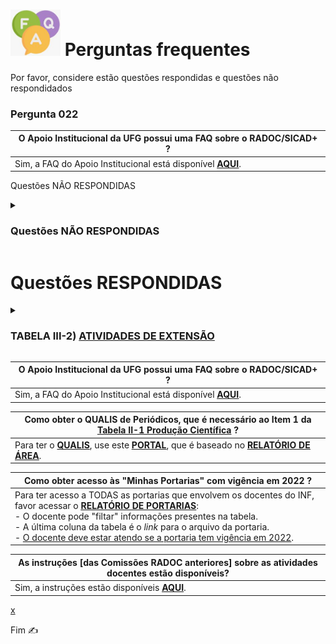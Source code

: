 # <img src="../media/icon-faq.jpg" width="80"> Perguntas frequentes

Por favor, considere  estão questões respondidas e questões não respondidados 

### Pergunta 022
|O Apoio Institucional da UFG possui uma FAQ sobre o RADOC/SICAD+ ?|
|-|
|Sim, a FAQ do Apoio Institucional está disponível  [<ins>**AQUI**</ins>](https://cercomp.ufg.br/p/41772-faq-perguntas-frequentes-sicad).|

Questões NÃO RESPONDIDAS

<details><summary><H3><b>Questões NÃO RESPONDIDAS</ins></H3></b></summary>
<H3>Teste</H3>
</details>

# Questões RESPONDIDAS

<details><summary><H3><b>TABELA III-2) <ins>ATIVIDADES DE EXTENSÃO</ins></H3></b></summary>

|Item|Descrição|Pontos|**COMO<br>INCLUIR**|
|-|-|-|-|
|1|Coordenador de programa ou projeto de extensão aprovado com comprovação de financiamento (exceto para os que são exclusivamente destinado a bolsas)|10<br>(para 12 meses)|[&#10084; Sistemas](./fonte-sistema.md)|
|2|Coordenador de programa ou projeto de extensão/cultura cadastrado na PROEC III|5<br>(para 12 meses)<br>(máx. 15)|[&#10084; Sistemas](./fonte-sistema.md)|
|3|Coordenador de contratos e de convênios de cooperação institucional internacional|5<br>(para 12 meses)|[&#8505; Portaria](./fonte-portaria.md)|
|4|Coordenador de contratos e de convênios de cooperação institucional nacional|3<br>(para 12 meses)|[&#8505; Portaria](./fonte-portaria.md)|
|5|Participante de projeto de extensão/cultura cadastrado na PROEC|3<br>(para 12 meses)<br>(máx. 15)|[&#10084; Sistemas](./fonte-sistema.md)|
|6|Curso de extensão ministrado com 20 ou mais horas|5<br>(máx. 15)|[&#10084; Sistemas](./fonte-sistema.md)|
|7|Curso de extensão ministrado com menos de 20 horas|2<br>(máx. 10)|[&#10084; Sistemas](./fonte-sistema.md)|
|8|Palestrante, conferencista, participante ou coordenador de mesa redonda em evento científico, cultural ou artístico|-|-|
|8.1|.... Evento internacional|10<br>(máx. 20)|[&#10084; Sistemas](./fonte-sistema.md)|
|8.2|.... Evento nacional|6<br>(máx. 12)|[&#10084; Sistemas](./fonte-sistema.md)|
|8.3|.... Evento regional ou local|5<br>(máx. 10)|[&#10084; Sistemas](./fonte-sistema.md)|
|9|Promoção ou produção de eventos artísticos e científicos locais|-|-|
|9.1|.... Presidente|5|[&#10084; Sistemas](./fonte-sistema.md)|
|9.2|.... Comissão organizadora|3|[&#10084; Sistemas](./fonte-sistema.md)|
|10|Promoção ou produção de eventos artísticos e científicos regionais|-|-|
|10.1|.... Presidente|7|[&#10084; Sistemas](./fonte-sistema.md)|
|10.2|.... Comissão organizadora|4|[&#10084; Sistemas](./fonte-sistema.md)|
|11|Promoção ou produção de eventos artísticos e científicos nacionais|-|-|
|11.1|.... Presidente|10|[&#10084; Sistemas](./fonte-sistema.md)|
|11.2|.... Comissão organizadora|6|[&#10084; Sistemas](./fonte-sistema.md)|
|12|Promoção ou produção de eventos artísticos e científicos internacionais|-|-|
|12.1|.... Presidente|15|[&#10084; Sistemas](./fonte-sistema.md)|
|12.2|.... Comissão organizadora|8|[&#10084; Sistemas](./fonte-sistema.md)|
</details>

|O Apoio Institucional da UFG possui uma FAQ sobre o RADOC/SICAD+ ?|
|-|
|Sim, a FAQ do Apoio Institucional está disponível  [<ins>**AQUI**</ins>](https://cercomp.ufg.br/p/41772-faq-perguntas-frequentes-sicad).|

|Como obter o QUALIS de Periódicos, que é necessário ao **Item 1** da <ins>Tabela II-1 Produção Científica</ins> ?|
|-|
|Para ter o <ins><b>QUALIS</b></ins>, use este [<ins><b>PORTAL</b></ins>]( https://ppgcc.github.io/discentesPPGCC/pt-BR/qualis/), que é baseado no [<ins><b>RELATÓRIO DE ÁREA</b></ins>]( https://www.gov.br/capes/pt-br/centrais-de-conteudo/documentos/avaliacao/qualis_periodico_eventos_cientifico_Ciencia_Computacao.pdf).|

|Como obter acesso às "Minhas Portarias" com vigência em 2022</ins> ?|
|-|
|Para ter acesso a TODAS as portarias que envolvem os docentes do INF, favor acessar o [<ins><b>RELATÓRIO DE PORTARIAS</b></ins>](https://www.inf.ufg.br/p/43568-relatorio-de-emissao-de-portarias):<br>- O docente pode "filtar" informações presentes na tabela.<br>- A última coluna da tabela é o _link_ para o arquivo da portaria.<br>- <ins>O docente deve estar atendo se a portaria tem vigência em 2022</ins>.|

|As instruções [das Comissões RADOC anteriores] sobre as atividades docentes estão disponíveis?|
|-|
|Sim, a instruções estão disponíveis [<ins>**AQUI**</ins>](https://docs.google.com/spreadsheets/d/1r7R49SosuoSZuDxSHp_M1s5jyZYC9O7KnHdICywnbtQ/edit?usp=drive_web&ouid=105036038655527034429).|

[x](./x-x-draft-2.md#pergunta-022)


Fim &#9997;
